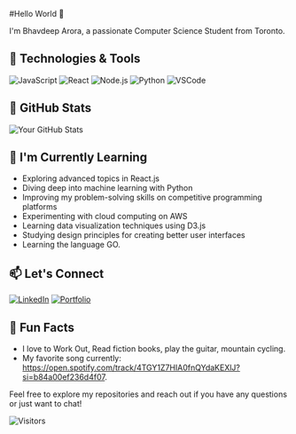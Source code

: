 #Hello World 👋

I'm Bhavdeep Arora, a passionate Computer Science Student from Toronto.

## 🔧 Technologies & Tools

![JavaScript](https://img.shields.io/badge/-JavaScript-F7DF1E?logo=javascript&logoColor=black&style=flat)
![React](https://img.shields.io/badge/-React-61DAFB?logo=react&logoColor=white&style=flat)
![Node.js](https://img.shields.io/badge/-Node.js-339933?logo=node.js&logoColor=white&style=flat)
![Python](https://img.shields.io/badge/-Python-3776AB?logo=python&logoColor=white&style=flat)
![VSCode](https://img.shields.io/badge/-VSCode-007ACC?logo=visual-studio-code&logoColor=white&style=flat)

## 🚀 GitHub Stats

![Your GitHub Stats](https://github-readme-stats.vercel.app/api?username=bhav2134&show_icons=true&count_private=true&hide=contribs,prs&theme=radical)

## 🌱 I'm Currently Learning

- Exploring advanced topics in React.js
- Diving deep into machine learning with Python
- Improving my problem-solving skills on competitive programming platforms
- Experimenting with cloud computing on AWS
- Learning data visualization techniques using D3.js
- Studying design principles for creating better user interfaces
- Learning the language GO. 

## 📫 Let's Connect

[![LinkedIn](https://img.shields.io/badge/-LinkedIn-0077B5?logo=linkedin&logoColor=white)](https://www.linkedin.com/in/bhavdeeparora/)
[![Portfolio](https://img.shields.io/badge/-Portfolio-4285F4?logo=google-chrome&logoColor=white)](https://www.bhavdeeparora.com/)

## 🎉 Fun Facts

- I love to Work Out, Read fiction books, play the guitar, mountain cycling.
- My favorite song currently: https://open.spotify.com/track/4TGY1Z7HIA0fnQYdaKEXlJ?si=b84a00ef236d4f07.

Feel free to explore my repositories and reach out if you have any questions or just want to chat!

![Visitors](https://visitor-badge.glitch.me/badge?page_id=bhav2134.bhav2134)

